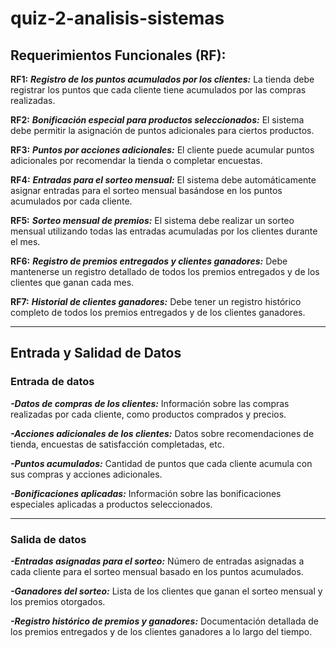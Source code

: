 # quiz-2-analisis-sistemas

## Requerimientos Funcionales (RF):

**RF1:** ***Registro de los puntos acumulados por los clientes:*** La tienda debe registrar los puntos que cada cliente tiene acumulados por las compras realizadas.

**RF2:** ***Bonificación especial para productos seleccionados:*** El sistema debe permitir la asignación de puntos adicionales para ciertos productos.

**RF3:** ***Puntos por acciones adicionales:*** El cliente puede acumular puntos adicionales por recomendar la tienda o completar encuestas.

**RF4:** ***Entradas para el sorteo mensual:*** El sistema debe automáticamente asignar entradas para el sorteo mensual basándose en los puntos acumulados por cada cliente.

**RF5:** ***Sorteo mensual de premios:*** El sistema debe realizar un sorteo mensual utilizando todas las entradas acumuladas por los clientes durante el mes.

**RF6:** ***Registro de premios entregados y clientes ganadores:*** Debe mantenerse un registro detallado de todos los premios entregados y de los clientes que ganan cada mes.

**RF7:** ***Historial de clientes ganadores:*** Debe tener un registro histórico completo de todos los premios entregados y de los clientes ganadores.
***
## Entrada y Salidad de Datos
### Entrada de datos
***-Datos de compras de los clientes:*** Información sobre las compras realizadas por cada cliente, como productos comprados y precios.

***-Acciones adicionales de los clientes:*** Datos sobre recomendaciones de tienda, encuestas de satisfacción completadas, etc.

***-Puntos acumulados:*** Cantidad de puntos que cada cliente acumula con sus compras y acciones adicionales.

***-Bonificaciones aplicadas:*** Información sobre las bonificaciones especiales aplicadas a productos seleccionados.
***
### Salida de datos
***-Entradas asignadas para el sorteo:*** Número de entradas asignadas a cada cliente para el sorteo mensual basado en los puntos acumulados.

***-Ganadores del sorteo:*** Lista de los clientes que ganan el sorteo mensual y los premios otorgados.

***-Registro histórico de premios y ganadores:*** Documentación detallada de los premios entregados y de los clientes ganadores a lo largo del tiempo.